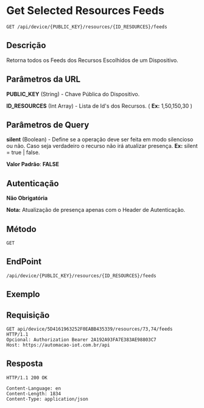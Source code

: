 # Get Selected Resources Feeds

`GET /api/device/{PUBLIC_KEY}/resources/{ID_RESOURCES}/feeds`

## Descrição

Retorna todos os Feeds dos Recursos Escolhidos de um Dispositivo.

## Parâmetros da URL

**PUBLIC_KEY** (String) - Chave Pública do Dispositivo.

**ID_RESOURCES** (Int Array) - Lista de Id's dos Recursos. ( **Ex:** 1,50,150,30 )

## Parâmetros de Query

**silent** (Boolean) - Define se a operação deve ser feita em modo silencioso ou não.
Caso seja verdadeiro o recurso não irá atualizar presença. **Ex:** silent = true | false.

**Valor Padrão**: **FALSE**

## Autenticação

**Não Obrigatória**

**Nota:** Atualização de presença apenas com o Header de Autenticação.

## Método

`GET`

## EndPoint

`/api/device/{PUBLIC_KEY}/resources/{ID_RESOURCES}/feeds`

## Exemplo

## Requisição

```
GET api/device/5D4161963252F0EABB435339/resources/73,74/feeds  HTTP/1.1
Opcional: Authorization Bearer 2A192A93FA7E383AE98803C7
Host: https://automacao-iot.com.br/api
```

## Resposta

```
HTTP/1.1 200 OK

Content-Language: en
Content-Length: 1834
Content-Type: application/json


```
